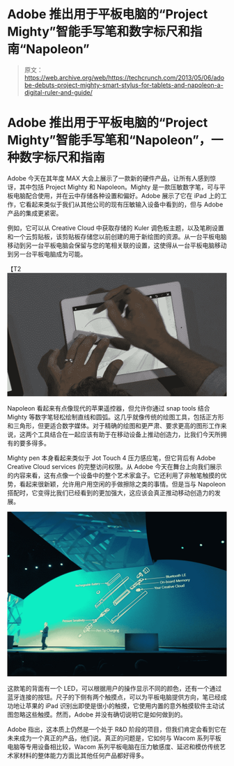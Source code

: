 # Adobe 推出用于平板电脑的“Project Mighty”智能手写笔和数字标尺和指南“Napoleon”

> 原文：<https://web.archive.org/web/https://techcrunch.com/2013/05/06/adobe-debuts-project-mighty-smart-stylus-for-tablets-and-napoleon-a-digital-ruler-and-guide/>

# Adobe 推出用于平板电脑的“Project Mighty”智能手写笔和“Napoleon”，一种数字标尺和指南

Adobe 今天在其年度 MAX 大会上展示了一款新的硬件产品，让所有人感到惊讶，其中包括 Project Mighty 和 Napoleon。Mighty 是一款压敏数字笔，可与平板电脑配合使用，并在云中存储各种设置和偏好。Adobe 展示了它在 iPad 上的工作，它看起来类似于我们从其他公司的现有压敏输入设备中看到的，但与 Adobe 产品的集成更紧密。

例如，它可以从 Creative Cloud 中获取存储的 Kuler 调色板主题，以及笔刷设置和一个云剪贴板，该剪贴板存储您以前创建的用于新绘图的资源。从一台平板电脑移动到另一台平板电脑会保留与您的笔相关联的设置，这使得从一台平板电脑移动到另一台平板电脑成为可能。

【T2![Screen Shot 2013-05-06 at 2.25.07 PM](img/8b8f63482508391f3af08fecb3845d11.png)

Napoleon 看起来有点像现代的苹果遥控器，但允许你通过 snap tools 结合 Mighty 等数字笔轻松绘制直线和圆弧。这几乎就像传统的绘图工具，包括正方形和三角形，但更适合数字媒体。对于精确的绘图和更严肃、要求更高的图形工作来说，这两个工具结合在一起应该有助于在移动设备上推动创造力，比我们今天所拥有的要多得多。

Mighty pen 本身看起来类似于 Jot Touch 4 压力感应笔，但它背后有 Adobe Creative Cloud services 的完整访问权限。从 Adobe 今天在舞台上向我们展示的内容来看，这有点像一个设备中的整个艺术家盒子。它还利用了非触笔触摸的优势，看起来很新颖，允许用户用空闲的手做擦除之类的事情。但是当与 Napoleon 搭配时，它变得比我们已经看到的更加强大，这应该会真正推动移动创造力的发展。

[![photo 2](img/b69d908e9e52317baa01878fa0a519aa.png)](https://web.archive.org/web/20221208224529/https://beta.techcrunch.com/wp-content/uploads/2013/05/photo-21.jpg)

这款笔的背面有一个 LED，可以根据用户的操作显示不同的颜色，还有一个通过蓝牙连接的按钮。尺子的下侧有两个触摸点，可以为平板电脑提供方向，笔已经成功地让苹果的 iPad 识别出即使是很小的触摸，它使用内置的意外触摸软件主动试图忽略这些触摸。然而，Adobe 并没有确切说明它是如何做到的。

Adobe 指出，这本质上仍然是一个处于 R&D 阶段的项目，但我们肯定会看到它在未来成为一个真正的产品，他们说。真正的问题是，它如何与 Wacom 系列平板电脑等专用设备相比较，Wacom 系列平板电脑在压力敏感度、延迟和模仿传统艺术家材料的整体能力方面比其他任何产品都好得多。
